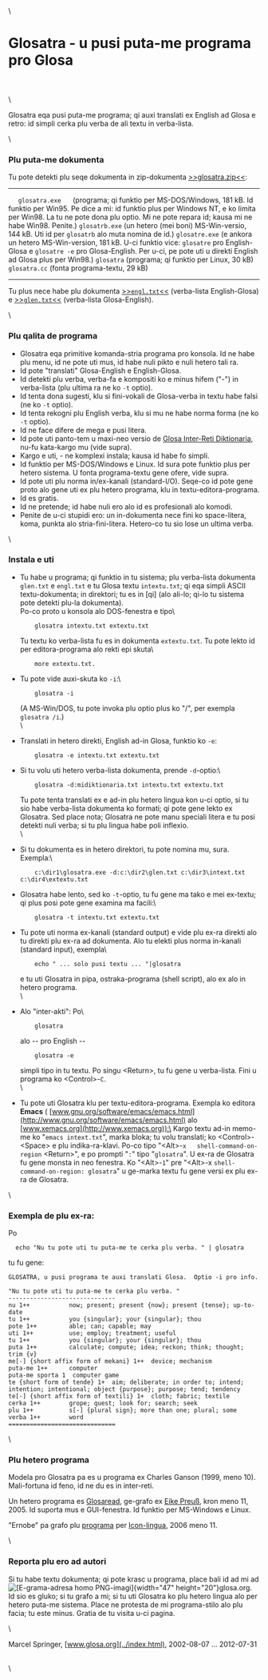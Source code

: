 \
\
\

Glosatra - u pusi puta-me programa pro Glosa
============================================

\
\
\

Glosatra eqa pusi puta-me programa; qi auxi translati ex English ad
Glosa e retro: id simpli cerka plu verba de ali textu in verba-lista.

\

### Plu puta-me dokumenta

Tu pote detekti plu seqe dokumenta in zip-dokumenta
[\>\>glosatra.zip\<\<](http://www.glosa.org/dat/glosatra.exe):

  ------ ---------------- ------ -----------------------------------------------------------------------------------------------------------------------------------------------------------------------------------------------------------------------------------
         `glosatra.exe`          (programa; qi funktio per MS-DOS/Windows, 181 kB. Id funktio per Win95. Pe dice a mi: id funktio plus per Windows NT, e ko limita per Win98. La tu ne pote dona plu optio. Mi ne pote repara id; kausa mi ne habe Win98. Penite.)
         `glosatrb.exe`          (un hetero (mei boni) MS-Win-versio, 144 kB. Uti id per `glosatrb` alo muta nomina de id.)
         `glosatre.exe`          (e ankora un hetero MS-Win-version, 181 kB. U-ci funktio vice: `glosatre` pro English-Glosa e `glosatre -e` pro Glosa-English. Per u-ci, pe pote uti u direkti English ad Glosa plus per Win98.)
         `glosatra`              (programa; qi funktio per Linux, 30 kB)
         `glosatra.cc`           (fonta programa-textu, 29 kB)
  ------ ---------------- ------ -----------------------------------------------------------------------------------------------------------------------------------------------------------------------------------------------------------------------------------

Tu plus nece habe plu dokumenta [\>\>`engl.txt`\<\<](../gid/engl.txt)
(verba-lista English-Glosa) e [\>\>`glen.txt`\<\<](../gid/glen.txt)
(verba-lista Glosa-English).

\

### Plu qalita de programa

-   Glosatra eqa primitive komanda-stria programa pro konsola. Id ne
    habe plu menu, id ne pote uti mus, id habe nuli pikto e nuli hetero
    tali ra.
-   Id pote \"translati\" Glosa-English e English-Glosa.
-   Id detekti plu verba, verba-fa e kompositi ko e minus hifem (\"-\")
    in verba-lista (plu ultima ra ne ko `-t` optio).
-   Id tenta dona sugesti, klu si fini-vokali de Glosa-verba in textu
    habe falsi (ne ko `-t` optio).
-   Id tenta rekogni plu English verba, klu si mu ne habe norma forma
    (ne ko `-t` optio).
-   Id ne face difere de mega e pusi litera.
-   Id pote uti panto-tem u maxi-neo versio de [Glosa Inter-Reti
    Diktionaria](../gid/index.html), nu-fu kata-kargo mu (vide supra).
-   Kargo e uti, - ne komplexi instala; kausa id habe fo simpli.
-   Id funktio per MS-DOS/Windows e Linux. Id sura pote funktio plus per
    hetero sistema. U fonta programa-textu gene ofere, vide supra.
-   Id pote uti plu norma in/ex-kanali (standard-I/O). Seqe-co id pote
    gene proto alo gene uti ex plu hetero programa, klu in
    textu-editora-programa.
-   Id es gratis.
-   Id ne pretende; id habe nuli ero alo id es profesionali alo komodi.
-   Penite de u-ci stupidi ero: un in-dokumenta nece fini ko
    space-litera, koma, punkta alo stria-fini-litera. Hetero-co tu sio
    lose un ultima verba.

\

### Instala e uti

-   Tu habe u programa; qi funktio in tu sistema; plu verba-lista
    dokumenta `glen.txt` e `engl.txt` e tu Glosa textu `intextu.txt`; qi
    eqa simpli ASCII textu-dokumenta; in direktori; tu es in \[qi\] (alo
    ali-lo; qi-lo tu sistema pote detekti plu-la dokumenta).\
    Po-co proto u konsola alo DOS-fenestra e tipo\

            glosatra intextu.txt extextu.txt 
          

    Tu textu ko verba-lista fu es in dokumenta `extextu.txt`. Tu pote
    lekto id per editora-programa alo rekti epi skuta\

            more extextu.txt. 
          

-   Tu pote vide auxi-skuta ko `-i`:\

            glosatra -i
          

    (A MS-Win/DOS, tu pote invoka plu optio plus ko \"/\", per exempla
    `glosatra /i`.)\
    \

-   Translati in hetero direkti, English ad-in Glosa, funktio ko `-e`:

            glosatra -e intextu.txt extextu.txt
          

-   Si tu volu uti hetero verba-lista dokumenta, prende `-d`-optio:\

            glosatra -d:midiktionaria.txt intextu.txt extextu.txt
          

    Tu pote tenta translati ex e ad-in plu hetero lingua kon u-ci optio,
    si tu sio habe verba-lista dokumenta ko formati; qi pote gene lekto
    ex Glosatra. Sed place nota; Glosatra ne pote manu speciali litera e
    tu posi detekti nuli verba; si tu plu lingua habe poli inflexio.\
    \

-   Si tu dokumenta es in hetero direktori, tu pote nomina mu, sura.
    Exempla:\

            c:\dir1\glosatra.exe -d:c:\dir2\glen.txt c:\dir3\intext.txt c:\dir4\extextu.txt
          

-   Glosatra habe lento, sed ko `-t`-optio, tu fu gene ma tako e mei
    ex-textu; qi plus posi pote gene examina ma facili:\

            glosatra -t intextu.txt extextu.txt
          

-   Tu pote uti norma ex-kanali (standard output) e vide plu ex-ra
    direkti alo tu direkti plu ex-ra ad dokumenta. Alo tu elekti plus
    norma in-kanali (standard input), exempla\

            echo " ... solo pusi textu ... "|glosatra 
          

    e tu uti Glosatra in pipa, ostraka-programa (shell script), alo ex
    alo in hetero programa.\
    \

-   Alo \"inter-akti\": Po\

            glosatra
          

    alo \-- pro English \--

            glosatra -e
          

    simpli tipo in tu textu. Po singu \<Return\>, tu fu gene u
    verba-lista. Fini u programa ko \<Control\>-`C`.\
    \

-   Tu pote uti Glosatra klu per textu-editora-programa. Exempla ko
    editora **Emacs** (
    [www.gnu.org/software/emacs/emacs.html](http://www.gnu.org/software/emacs/emacs.html)
    alo [www.xemacs.org](http://www.xemacs.org)):\
    Kargo textu ad-in memo-me ko \"`emacs intext.txt`\", marka bloka; tu
    volu translati; ko \<Control\>-\<Space\> e plu indika-ra-klavi.
    Po-co tipo \"\<Alt\>-`x   shell-command-on-region` \<Return\>\", e
    po prompti \"`:`\" tipo \"`glosatra`\". U ex-ra de Glosatra fu gene
    monsta in neo fenestra. Ko \"\<Alt\>-`1`\" pre \"\<Alt\>-x
    `shell-command-on-region: glosatra`\" u ge-marka textu fu gene versi
    ex plu ex-ra de Glosatra.

\

### Exempla de plu ex-ra:

Po

      echo "Nu tu pote uti tu puta-me te cerka plu verba. " | glosatra 

tu fu gene:


    GLOSATRA, u pusi programa te auxi translati Glosa.  Optio -i pro info.

    "Nu tu pote uti tu puta-me te cerka plu verba. "
    ------------------------------
    nu 1++           now; present; present {now}; present {tense}; up-to-date
    tu 1++           you {singular}; your {singular}; thou
    pote 1++         able; can; capable; may
    uti 1++          use; employ; treatment; useful
    tu 1++           you {singular}; your {singular}; thou
    puta 1++         calculate; compute; idea; reckon; think; thought; trim {v}
    me[-] {short affix form of mekani} 1++  device; mechanism
    puta-me 1++      computer
    puta-me sporta 1  computer game
    te {short form of tende} 1+  aim; deliberate; in order to; intend; intention; intentional; object {purpose}; purpose; tend; tendency
    te[-] {short affix form of textili} 1+  cloth; fabric; textile
    cerka 1++        grope; quest; look for; search; seek
    plu 1++          s[-] {plural sign}; more than one; plural; some
    verba 1++        word
    ==============================

\

### Plu hetero programa

Modela pro Glosatra pa es u programa ex Charles Ganson (1999, meno 10).
Mali-fortuna id feno, id ne du es in inter-reti.

Un hetero programa es
[Glosaread](http://www.eikepreuss.de/glosa/glosaread.shtml), ge-grafo ex
[Eike Preuß](http://www.eikepreuss.de), kron meno 11, 2005. Id suporta
mus e GUI-fenestra. Id funktio per MS-Windows e Linux.

"Ernobe" pa grafo plu
[programa](http://www.costarricense.cr/pagina/ernobe/proglosa.htm) per
[Icon-lingua](http://www.cs.arizona.edu/icon/), 2006 meno 11.

\

### Reporta plu ero ad autori

Si tu habe textu dokumenta; qi pote krasc u programa, place bali id ad
mi ad ![\[E-grama-adresa homo PNG-imagi\]](../pic/emailm.png){width="47"
height="20"}glosa.org. Id sio es gluko; si tu grafo a mi; si tu uti
Glosatra ko plu hetero lingua alo per hetero puta-me sistema. Place ne
protesta de mi programa-stilo alo plu facia; tu este minus. Gratia de tu
visita u-ci pagina.

\

Marcel Springer, [www.glosa.org](../index.html), 2002-08-07 \...
2012-07-31

\
\
